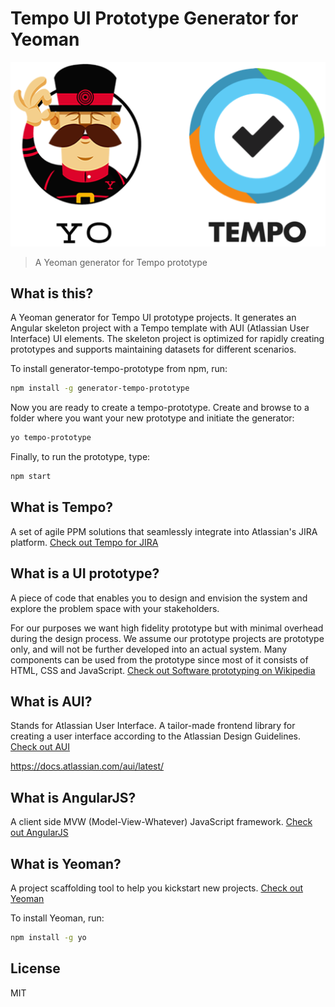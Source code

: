 # Tempo UI Prototype Generator for Yeoman

![Tempo Yeoman Logo](https://raw.githubusercontent.com/arnthorsnaer/generator-tempo-prototype/master/yo_tempo.png)

> A Yeoman generator for Tempo prototype

## What is this?

A Yeoman generator for Tempo UI prototype projects. It generates an Angular skeleton project with a Tempo template with AUI (Atlassian User Interface) UI elements. The skeleton project is optimized for rapidly creating prototypes and supports maintaining datasets for different scenarios. 

To install generator-tempo-prototype from npm, run:

```bash
npm install -g generator-tempo-prototype
```

Now you are ready to create a tempo-prototype. Create and browse to a folder where you want your new prototype and initiate the generator:

```bash
yo tempo-prototype
```

Finally, to run the prototype, type:
```bash
npm start
```

## What is Tempo?

A set of agile PPM solutions that seamlessly integrate into Atlassian's JIRA platform. [Check out Tempo for JIRA](http://www.tempoplugin.com)



## What is a UI prototype?

A piece of code that enables you to design and envision the system and explore the problem space with your stakeholders.

For our purposes we want high fidelity prototype but with minimal overhead during the design process. We assume our prototype projects are prototype only, and will not be further developed into an actual system. Many components can be used from the prototype since most of it consists of HTML, CSS and JavaScript. [Check out Software prototyping on Wikipedia](http://en.wikipedia.org/wiki/Software_prototyping)

## What is AUI?

Stands for Atlassian User Interface. A tailor-made frontend library for creating a user interface according to the Atlassian Design Guidelines. [Check out AUI](http://angularjs.org/)

https://docs.atlassian.com/aui/latest/

## What is AngularJS?

A client side MVW (Model-View-Whatever) JavaScript framework. [Check out AngularJS](http://angularjs.org/)
 

## What is Yeoman?

A project scaffolding tool to help you kickstart new projects. [Check out Yeoman](http://yeoman.io)

To install Yeoman, run:

```bash
npm install -g yo
```

## License

MIT
